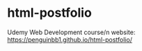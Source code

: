 # html-postfolio
Udemy Web Development course/n
website: https://penguinbb1.github.io/html-postfolio/
